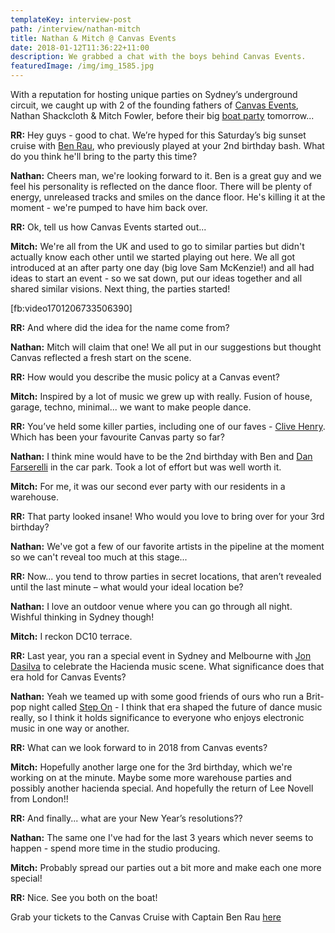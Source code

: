 ```yaml
---
templateKey: interview-post
path: /interview/nathan-mitch
title: Nathan & Mitch @ Canvas Events
date: 2018-01-12T11:36:22+11:00
description: We grabbed a chat with the boys behind Canvas Events.
featuredImage: /img/img_1585.jpg
---
```

With a reputation for hosting unique parties on Sydney’s underground circuit, we caught up with 2 of the founding fathers of [Canvas Events](https://www.facebook.com/canvaseventssydney/), Nathan Shackcloth & Mitch Fowler, before their big [boat party](https://www.facebook.com/pg/canvaseventssydney/events/?ref=page_internal) tomorrow...

**RR:** Hey guys - good to chat. We’re hyped for this Saturday’s big sunset cruise with [Ben Rau](https://www.facebook.com/BenRauMusic/), who previously played at your 2nd birthday bash. What do you think he'll bring to the party this time?

**Nathan:** Cheers man, we're looking forward to it. Ben is a great guy and we feel his personality is reflected on the dance floor. There will be plenty of energy, unreleased tracks and smiles on the dance floor. He's killing it at the moment - we're pumped to have him back over. 

**RR:** Ok, tell us how Canvas Events started out...

**Mitch:** We're all from the UK and used to go to similar parties but didn't actually know each other until we started playing out here. We all got introduced at an after party one day (big love Sam McKenzie!) and all had ideas to start an event - so we sat down, put our ideas together and all shared similar visions. Next thing, the parties started!

\[fb:video1701206733506390]

**RR:** And where did the idea for the name come from?

**Nathan:** Mitch will claim that one! We all put in our suggestions but thought Canvas reflected a fresh start on the scene. 

**RR:** How would you describe the music policy at a Canvas event?

**Mitch:** Inspired by a lot of music we grew up with really. Fusion of house, garage, techno,  minimal... we want to make people dance.

**RR:** You’ve held some killer parties, including one of our faves - [Clive Henry](https://www.facebook.com/clivehenrymusic/). Which has been your favourite Canvas party so far?

**Nathan:** I think mine would have to be the 2nd birthday with Ben and [Dan Farserelli](https://www.facebook.com/dan.farserelli/) in the car park. Took a lot of effort but was well worth it. 

**Mitch:** For me, it was our second ever party with our residents in a warehouse. 

**RR:** That party looked insane! Who would you love to bring over for your 3rd birthday?

**Nathan:** We've got a few of our favorite artists in the pipeline at the moment so we can't reveal too much at this stage...

**RR:** Now... you tend to throw parties in secret locations, that aren’t revealed until the last minute – what would your ideal location be?

**Nathan:** I love an outdoor venue where you can go through all night. Wishful thinking in Sydney though! 

**Mitch:** I reckon DC10 terrace.

**RR:** Last year, you ran a special event in Sydney and Melbourne with [Jon Dasilva](https://www.facebook.com/jondasilvadjprofile/) to celebrate the Hacienda music scene. What significance does that era hold for Canvas Events? 

**Nathan:** Yeah we teamed up with some good friends of ours who run a Brit-pop night called [Step On](https://www.facebook.com/StepOnSydney/) - I think that era shaped the future of dance music really, so I think it holds significance to everyone who enjoys electronic music in one way or another.  

**RR:** What can we look forward to in 2018 from Canvas events? 

**Mitch:** Hopefully another large one for the 3rd birthday, which we're working on at the minute. Maybe some more warehouse parties and possibly another hacienda special. And hopefully the return of Lee Novell from London!!

**RR:** And finally... what are your New Year’s resolutions??

**Nathan:** The same one I've had for the last 3 years which never seems to happen - spend more time in the studio producing. 

**Mitch:** Probably spread our parties out a bit more and make each one more special!

**RR:** Nice. See you both on the boat!

Grab your tickets to the Canvas Cruise with Captain Ben Rau [here](https://l.facebook.com/l.php?u=https%3A%2F%2Fwww.residentadvisor.net%2Fevents%2F1042776&h=ATOzR1XF07JdnUmGIsaL7dbo0_iNOcsWxR4GFAyZLzksRlaFl1rCpd-inscVQ4cJ9lkTD4hevnJoCK9G1KxblOcUVcRvpghK2r5Xo10zdMxg1uz3J4_eYySh)

